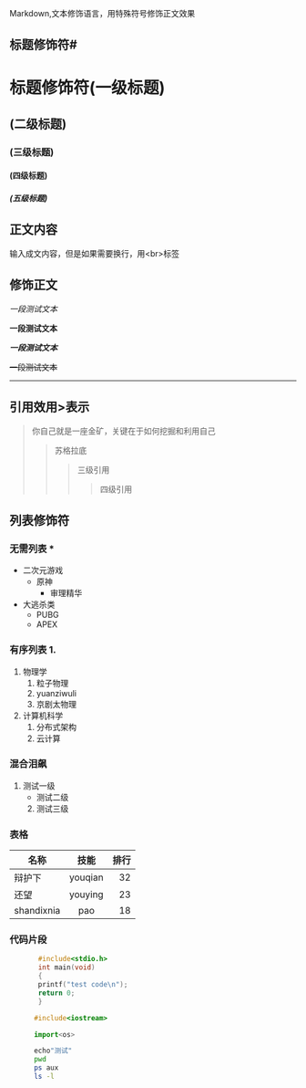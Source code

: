 Markdown,文本修饰语言，用特殊符号修饰正文效果<br>
## 标题修饰符\#

# 标题修饰符(一级标题)
## (二级标题)
### (三级标题)
#### (四级标题)
##### (五级标题)

## 正文内容

   输入成文内容，但是如果需要换行，用\<br\>标签

## 修饰正文
   
*一段测试文本*

**一段测试文本**

***一段测试文本***

~~一段测试文本~~

---

## 引用效用\>表示
> 你自己就是一座金矿，关键在于如何挖掘和利用自己
>> 苏格拉底
>>> 三级引用
>>>> 四级引用

## 列表修饰符
### 无需列表 \*
* 二次元游戏
  * 原神
    * 审理精华
* 大逃杀类
  * PUBG
  * APEX

### 有序列表 1.
1. 物理学
   1. 粒子物理
   2. yuanziwuli
   3. 京剧太物理
2. 计算机科学
   1. 分布式架构
   2. 云计算
### 混合泪飙
1. 测试一级
   * 测试二级
   2. 测试三级

### 表格
名称|技能|排行
--|:--:|--:
辩护下|youqian|32
还望|youying|23
shandixnia|pao|18

### 代码片段

```c
       #include<stdio.h>
       int main(void)
       {
       printf("test code\n");
       return 0;
       }

```
```cpp
      #include<iostream>
```
```python
      import<os>
```
```bash
      echo"测试"
      pwd
      ps aux
      ls -l
```
